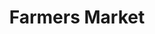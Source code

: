 ---
title: "Farmers Market"
url: /sacramento/farmers-market-north-freeway-boulevard/
shop: Hofladen
---